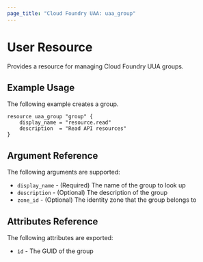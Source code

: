 ```yaml
---
page_title: "Cloud Foundry UAA: uaa_group"
---
```


# User Resource

Provides a resource for managing Cloud Foundry UUA groups.

## Example Usage

The following example creates a group.

```
resource uaa_group "group" {
    display_name = "resource.read"
    description  = "Read API resources"
}
```

## Argument Reference

The following arguments are supported:

* `display_name` - (Required) The name of the group to look up
* `description` - (Optional) The description of the group
* `zone_id` - (Optional) The identity zone that the group belongs to

## Attributes Reference

The following attributes are exported:

* `id` - The GUID of the group
